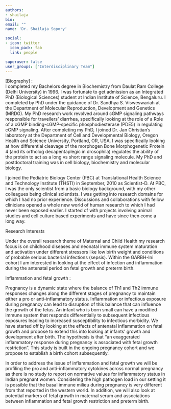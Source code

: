 ```yaml
---
authors:
- shailaja
bio: 
email: ""
name: 'Dr. Shailaja Sopory'

social:
- icon: twitter
  icon_pack: fab
  link: people

superuser: false
user_groups: ["Interdisciplinary Team"]
---
```

[Biography] :                                                                                                
I completed my Bachelors degree in Biochemistry from Daulat Ram College (Delhi University) in 1996. I was fortunate to get admission as an Integrated PhD (Biological Sciences) student at Indian Institute of Science, Bengaluru. I completed by PhD under the guidance of Dr. Sandhya S. Visweswariah at the Department of Molecular Reproduction, Development and Genetics (MRDG). My PhD research work revolved around cGMP signaling pathways responsible for travellers’ diarrhea, specifically looking at the role of a Role of a cGMP binding-cGMP-specific phosphodiesterase (PDE5) in regulating cGMP signaling. After completing my PhD, I joined Dr. Jan Christian’s laboratory at the Department of Cell and Developmental Biology, Oregon Health and Science University, Portland, OR, USA. I was specifically looking at how differential cleavage of the morphogen Bone Morphogenetic Protein 4 (and its ortholog decapentaplegic in drosophila) regulates the ability of the protein to act as a long vs short range signaling molecule. My PhD and postdoctoral training was in cell biology, biochemistry and molecular biology.

I joined the Pediatric Biology Center (PBC) at Translational Health Science and Technology Institute (THSTI) in September, 2010 as Scientist-D. At PBC, I was the only scientist from a basic biology background, with my other colleagues being clinical scientists. I was getting into research domains for which I had no prior experience. Discussions and collaborations with fellow clinicians opened a whole new world of human research to which I had never been exposed earlier. I started of with projects involving animal studies and cell culture based experiments and have since then come a long way.

Research Interests

Under the overall research theme of Maternal and Child Health my research focus is on childhood diseases and neonatal immune system maturation and activation under different stressors like low birth weight and conditions of probable serious bacterial infections (sepsis). Within the GARBH-Ini cohort I am interested in looking at the effect of infection and inflammation during the antenatal period on fetal growth and preterm birth.

Inflammation and fetal growth :

Pregnancy is a dynamic state where the balance of Th1 and Th2 immune responses changes along the different stages of pregnancy to maintain either a pro or anti-inflammatory status. Inflammation or infectious exposure during pregnancy can lead to disruption of this balance that can influence the growth of the fetus. An infant who is born small can have a modified immune system that responds differentially to subsequent infectious exposures leading to increased susceptibility to infectious morbidity. 
We have started off by looking at the effects of antenatal inflammation on fetal growth and propose to extend this into looking at infants’ growth and development after birth.  The hypothesis is that “an exaggerated inflammatory response during pregnancy is associated with fetal growth restriction”. This study is built in the ongoing pregnancy cohort and we propose to establish a birth cohort subsequently.

In order to address the issue of inflammation and fetal growth we will be profiling the pro and anti-inflammatory cytokines across normal pregnancy as there is no study to report on normative values for inflammatory status in Indian pregnant women. Considering the high pathogen load in our setting it is possible that the basal immune milieu during pregnancy is very different from that reported in the western world. In addition, we will also look at potential markers of fetal growth in maternal serum and associations between inflammation and fetal growth restriction and preterm birth.





